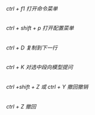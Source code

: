 ###### ctrl + f1 打开命令菜单

###### ctrl + shift + p 打开配置菜单

###### ctrl + D 复制到下一行

###### ctrl + K 对选中段向模型提问

###### ctrl +shift + Z  或 ctrl + Y 撤回撤销

###### ctrl + Z 撤回